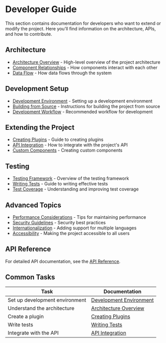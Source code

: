 <!--
@doc-meta {
  "id": "developer-guide-index",
  "version": "1.0",
  "last_updated": "2025-03-18",
  "update_frequency": "with-new-content",
  "maintainer": "system",
  "status": "current",
  "category": "developer-guide"
}
-->

# Developer Guide

This section contains documentation for developers who want to extend or modify the project. Here you'll find information on the architecture, APIs, and how to contribute.

<!-- 
@llm-instructions
DOCUMENT PURPOSE: Provide an entry point to all developer documentation
PRIMARY AUDIENCE: Developers working on or extending the project
MAINTENANCE PRIORITY: High (key reference for developers)

MAINTENANCE GUIDELINES:
- Keep the list of guides up-to-date as new developer guides are added
- Maintain the Architecture section with current architectural information
- Organize guides into appropriate sections based on their focus
- Add new sections as needed for new categories of developer documentation
- Ensure that all links are valid and point to existing documents
-->

## Architecture

- [Architecture Overview](architecture-overview.md) - High-level overview of the project architecture
- [Component Relationships](component-relationships.md) - How components interact with each other
- [Data Flow](data-flow.md) - How data flows through the system

## Development Setup

- [Development Environment](development-environment.md) - Setting up a development environment
- [Building from Source](building-from-source.md) - Instructions for building the project from source
- [Development Workflow](development-workflow.md) - Recommended workflow for development

## Extending the Project

- [Creating Plugins](creating-plugins.md) - Guide to creating plugins
- [API Integration](api-integration.md) - How to integrate with the project's API
- [Custom Components](custom-components.md) - Creating custom components

## Testing

- [Testing Framework](testing-framework.md) - Overview of the testing framework
- [Writing Tests](writing-tests.md) - Guide to writing effective tests
- [Test Coverage](test-coverage.md) - Understanding and improving test coverage

## Advanced Topics

- [Performance Considerations](performance-considerations.md) - Tips for maintaining performance
- [Security Guidelines](security-guidelines.md) - Security best practices
- [Internationalization](internationalization.md) - Adding support for multiple languages
- [Accessibility](accessibility.md) - Making the project accessible to all users

## API Reference

For detailed API documentation, see the [API Reference](../api/index.md).

## Common Tasks

| Task | Documentation |
|------|--------------|
| Set up development environment | [Development Environment](development-environment.md) |
| Understand the architecture | [Architecture Overview](architecture-overview.md) |
| Create a plugin | [Creating Plugins](creating-plugins.md) |
| Write tests | [Writing Tests](writing-tests.md) |
| Integrate with the API | [API Integration](api-integration.md) |

<!-- @llm-update-section
This section should be updated whenever new developer guides are added.
Keep the Common Tasks table focused on the most frequent developer tasks.
-->
